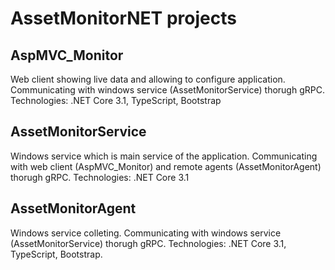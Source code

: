 # AssetMonitorNET projects

## AspMVC_Monitor
Web client showing live data and allowing to configure application. Communicating with windows service (AssetMonitorService) thorugh gRPC.
Technologies: .NET Core 3.1, TypeScript, Bootstrap


## AssetMonitorService
Windows service which is main service of the application. Communicating with web client (AspMVC_Monitor) and remote agents (AssetMonitorAgent) thorugh gRPC.
Technologies: .NET Core 3.1

## AssetMonitorAgent
Windows service colleting. Communicating with windows service (AssetMonitorService) thorugh gRPC.
Technologies: .NET Core 3.1, TypeScript, Bootstrap.

